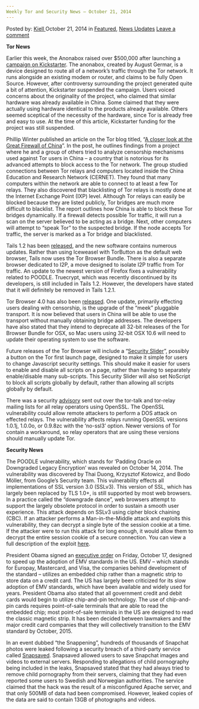 ```yaml
---
Weekly Tor and Security News – October 21, 2014
---
```

<article class="post-listing post-7441 post type-post status-publish format-standard has-post-thumbnail hentry category-deepdot-news category-news-updates tag-1779 tag-1966 tag-news tag-october tag-security tag-tor tag-weekly">
    <div class="post-inner">
        <span>Posted by: <a href="https://www.deepdotweb.com/author/kiell/" title="">Kiell </a></span>
    <span>October 21, 2014</span>
    <span>in <a href="https://www.deepdotweb.com/category/deepdot-news/" rel="category tag">Featured</a>, <a href="https://www.deepdotweb.com/category/news-updates/" rel="category tag">News Updates</a></span>
    <span><a href="https://www.deepdotweb.com/2014/10/21/weekly-tor-security-news-october-21-2014/#respond">Leave a comment</a></span>
    </p>
    <div class="clear"></div>
    <div class="entry">
    <p><strong>Tor News </strong></p>
    <p>Earlier this week, the Anonabox raised over $500,000 after launching a <a href="https://www.kickstarter.com/projects/augustgermar/anonabox-a-tor-hardware-router">campaign on Kickstarter</a>. The anonabox, created by August Germar, is a device designed to route all of a network’s traffic through the Tor network. It runs alongside an existing modem or router, and claims to be fully Open Source. However, after controversy surrounding the project generated quite a bit of attention, Kickstarter suspended the campaign. Users voiced concerns about the originality of the project, who claimed that similar hardware was already available in China. Some claimed that they were actually using hardware identical to the products already available. Others seemed sceptical of the necessity of the hardware, since Tor is already free and easy to use. At the time of this article, Kickstarter funding for the project was still suspended.</p>
    <p>Phillip Winter published an article on the Tor blog titled, “<a href="https://blog.torproject.org/blog/closer-look-great-firewall-china">A closer look at the Great Firewall of China</a>”. In the post, he outlines findings from a project where he and a group of others tried to analyze censorship mechanisms used against Tor users in China – a country that is notorious for its advanced attempts to block access to the Tor network. The group studied connections between Tor relays and computers located inside the China Education and Research Network (CERNET). They found that many computers within the network are able to connect to at least a few Tor relays. They also discovered that blacklisting of Tor relays is mostly done at the Internet Exchange Point (IXP) level. Although Tor relays can easily be blocked because they are listed publicly, Tor bridges are much more difficult to blacklist. The report outlines how China is able to block these Tor bridges dynamically. If a firewall detects possible Tor traffic, it will run a scan on the server believed to be acting as a bridge. Next, other computers will attempt to “speak Tor” to the suspected bridge. If the node accepts Tor traffic, the server is marked as a Tor bridge and blacklisted.</p>
    <p>Tails 1.2 has been <a href="https://blog.torproject.org/blog/tails-12-out">released</a>, and the new software contains numerous updates. Rather than using Iceweasel with TorButton as the default web browser, Tails now uses the Tor Browser Bundle. There is also a separate browser dedicated to I2P, a move designed to isolate I2P traffic from Tor traffic. An update to the newest version of Firefox fixes a vulnerability related to POODLE. Truecrypt, which was recently discontinued by its developers, is still included in Tails 1.2. However, the developers have stated that it will definitely be removed in Tails 1.2.1.</p>
    <p>Tor Browser 4.0 has also been <a href="https://blog.torproject.org/blog/tor-browser-40-released">released</a>. One update, primarily effecting users dealing with censorship, is the upgrade of the “meek” pluggable transport. It is now believed that users in China will be able to use the transport without manually obtaining bridge addresses. The developers have also stated that they intend to deprecate all 32-bit releases of the Tor Browser Bundle for OSX, so Mac users using 32-bit OSX 10.6 will need to update their operating system to use the software.</p>
    <p>Future releases of the Tor Browser will include a “<a href="https://trac.torproject.org/projects/tor/ticket/9387">Security Slider</a>”, possibly a button on the Tor first launch page, designed to make it simple for users to change Javascript security settings. This should make it easier for users to enable and disable all scripts on a page, rather than having to separately enable/disable many sub-scripts. This Security Slider will also set NoScript to block all scripts globally by default, rather than allowing all scripts globally by default.</p>
    <p>There was a security <a href="https://blog.torproject.org/blog/advisory-remote-dos-when-using-tor-recent-openssl-versions-built-no-ssl3-option">advisory</a> sent out over the tor-talk and tor-relay mailing lists for all relay operators using OpenSSL. The OpenSSL vulnerability could allow remote attackers to perform a DOS attack on effected relays. The vulnerability affects relays running OpenSSL versions 1.0.1j, 1.0.0o, or 0.9.8zc with the ‘no-ssl3’ option. Newer versions of Tor contain a workaround, so relay operators that are using these versions should manually update Tor.</p>
    <p><strong>Security News</strong></p>
    <p>The POODLE vulnerability, which stands for &#8216;Padding Oracle on Downgraded Legacy Encryption&#8217; was revealed on October 14, 2014. The vulnerability was discovered by Thai Duong, Krzysztof Kotowicz, and Bodo Möller, from Google&#8217;s Security team. This vulnerability effects all implementations of SSL version 3.0 (SSLv3). This version of SSL, which has largely been replaced by TLS 1.0+, is still supported by most web browsers. In a practice called the “downgrade dance”, web browsers attempt to support the largely obsolete protocol in order to sustain a smooth user experience. This attack depends on SSLv3 using cipher block chaining (CBC). If an attacker performs a Man-in-the-Middle attack and exploits this vulnerability, they can decrypt a single byte of the session cookie at a time. If the attacker were to run this attack for long enough, it would allow them to decrypt the entire session cookie of a secure connection. You can view a full description of the exploit <a href="https://www.openssl.org/~bodo/ssl-poodle.pdf">here</a>.</p>
    <p>President Obama signed an <a href="http://www.whitehouse.gov/the-press-office/2014/10/17/fact-sheet-safeguarding-consumers-financial-security">executive order</a> on Friday, October 17, designed to speed up the adoption of EMV standards in the US. EMV – which stands for Europay, Mastercard, and Visa, the companies behind development of the standard – utilizes an embedded chip rather than a magnetic strip to store data on a credit card. The US has largely been criticized for its slow adoption of EMV standards, which have been available and widely used for years. President Obama also stated that all government credit and debit cards would begin to utilize chip-and-pin technology. The use of chip-and-pin cards requires point-of-sale terminals that are able to read the embedded chip; most point-of-sale terminals in the US are designed to read the classic magnetic strip. It has been decided between lawmakers and the major credit card companies that they will collectively transition to the EMV standard by October, 2015.</p>
    <p>In an event dubbed “the Snappening”, hundreds of thousands of Snapchat photos were leaked following a security breach of a third-party service called <a href="https://www.facebook.com/Snapsaved">Snapsaved</a>. Snapsaved allowed users to save Snapchat images and videos to external servers. Responding to allegations of child pornography being included in the leaks, Snapsaved stated that they had always tried to remove child pornography from their servers, claiming that they had even reported some users to Swedish and Norwegian authorities. The service claimed that the hack was the result of a misconfigured Apache server, and that only 500MB of data had been compromised. However, leaked copies of the data are said to contain 13GB of photographs and videos.</p>
    </div>
    <span style="display:none"><a href="https://www.deepdotweb.com/tag/2014/" rel="tag">2014</a> <a href="https://www.deepdotweb.com/tag/21/" rel="tag">21</a> <a href="https://www.deepdotweb.com/tag/news/" rel="tag">news</a> <a href="https://www.deepdotweb.com/tag/october/" rel="tag">october</a> <a href="https://www.deepdotweb.com/tag/security/" rel="tag">security</a> <a href="https://www.deepdotweb.com/tag/tor/" rel="tag">tor</a> <a href="https://www.deepdotweb.com/tag/weekly/" rel="tag">weekly</a></span> <span style="display:none" class="updated">2014-10-21</span>
    <div style="display:none" class="vcard author" itemprop="author" itemscope itemtype="http://schema.org/Person"><strong class="fn" itemprop="name"><a href="https://www.deepdotweb.com/author/kiell/" title="Posts by Kiell" rel="author">Kiell</a></strong></div>
    </div>
</article>

